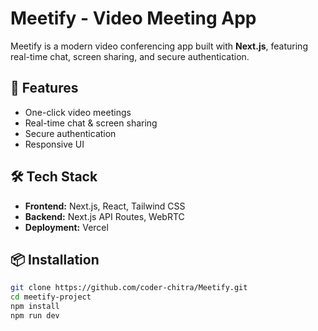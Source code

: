 # Meetify - Video Meeting App  

Meetify is a modern video conferencing app built with **Next.js**, featuring real-time chat, screen sharing, and secure authentication.  

## 🚀 Features  
- One-click video meetings  
- Real-time chat & screen sharing  
- Secure authentication  
- Responsive UI  

## 🛠 Tech Stack  
- **Frontend:** Next.js, React, Tailwind CSS  
- **Backend:** Next.js API Routes, WebRTC  
- **Deployment:** Vercel  

## 📦 Installation  
```bash
git clone https://github.com/coder-chitra/Meetify.git
cd meetify-project
npm install
npm run dev
